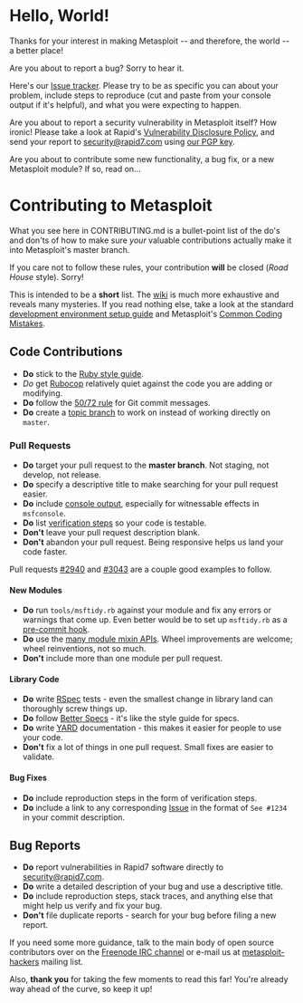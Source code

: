# Hello, World!

Thanks for your interest in making Metasploit -- and therefore, the
world -- a better place!

Are you about to report a bug? Sorry to hear it.

Here's our [Issue tracker](https://github.com/rapid7/metasploit-framework/issues).
Please try to be as specific you can about your problem, include steps
to reproduce (cut and paste from your console output if it's helpful), and
what you were expecting to happen.

Are you about to report a security vulnerability in Metasploit itself?
How ironic! Please take a look at Rapid's [Vulnerability
Disclosure Policy](https://www.rapid7.com/disclosure.jsp), and send
your report to security@rapid7.com using [our PGP key](http://pgp.mit.edu:11371/pks/lookup?op=vindex&search=0x2380F85B8AD4DB8D).

Are you about to contribute some new functionality, a bug fix, or a new
Metasploit module? If so, read on...

# Contributing to Metasploit

What you see here in CONTRIBUTING.md is a bullet-point list of the do's
and don'ts of how to make sure *your* valuable contributions actually
make it into Metasploit's master branch.

If you care not to follow these rules, your contribution **will** be
closed (*Road House* style). Sorry!

This is intended to be a **short** list. The
[wiki](https://github.com/rapid7/metasploit-framework/wiki) is much more
exhaustive and reveals many mysteries. If you read nothing else, take a
look at the standard [development environment setup
guide](https://github.com/rapid7/metasploit-framework/wiki/Setting-Up-a-Metasploit-Development-Environment)
and Metasploit's [Common Coding Mistakes](https://github.com/rapid7/metasploit-framework/wiki/Common-Metasploit-Module-Coding-Mistakes).

## Code Contributions

* **Do** stick to the [Ruby style guide](https://github.com/bbatsov/ruby-style-guide).
* *Do* get [Rubocop](https://rubygems.org/search?query=rubocop) relatively quiet against the code you are adding or modifying.
* **Do** follow the [50/72 rule](http://tbaggery.com/2008/04/19/a-note-about-git-commit-messages.html) for Git commit messages.
* **Do** create a [topic branch](http://git-scm.com/book/en/Git-Branching-Branching-Workflows#Topic-Branches) to work on instead of working directly on `master`.

### Pull Requests

* **Do** target your pull request to the **master branch**. Not staging, not develop, not release.
* **Do** specify a descriptive title to make searching for your pull request easier.
* **Do** include [console output](https://help.github.com/articles/github-flavored-markdown#fenced-code-blocks), especially for witnessable effects in `msfconsole`.
* **Do** list [verification steps](https://help.github.com/articles/writing-on-github#task-lists) so your code is testable.
* **Don't** leave your pull request description blank.
* **Don't** abandon your pull request. Being responsive helps us land your code faster.

Pull requests [#2940](https://github.com/rapid7/metasploit-framework/pull/2940) and [#3043](https://github.com/rapid7/metasploit-framework/pull/3043) are a couple good examples to follow.

#### New Modules

* **Do** run `tools/msftidy.rb` against your module and fix any errors or warnings that come up. Even better would be to set up `msftidy.rb` as a [pre-commit hook](https://github.com/rapid7/metasploit-framework/blob/master/tools/dev/pre-commit-hook.rb).
* **Do** use the [many module mixin APIs](https://dev.metasploit.com/api/). Wheel improvements are welcome; wheel reinventions, not so much.
* **Don't** include more than one module per pull request.

#### Library Code

* **Do** write [RSpec](http://rspec.info/) tests - even the smallest change in library land can thoroughly screw things up.
* **Do** follow [Better Specs](http://betterspecs.org/) - it's like the style guide for specs.
* **Do** write [YARD](http://yardoc.org/) documentation - this makes it easier for people to use your code.
* **Don't** fix a lot of things in one pull request. Small fixes are easier to validate.

#### Bug Fixes

* **Do** include reproduction steps in the form of verification steps.
* **Do** include a link to any corresponding [Issue](https://github.com/rapid7/metasploit-framework/issues) in the format of `See #1234` in your commit description.

## Bug Reports

* **Do** report vulnerabilities in Rapid7 software directly to security@rapid7.com.
* **Do** write a detailed description of your bug and use a descriptive title.
* **Do** include reproduction steps, stack traces, and anything else that might help us verify and fix your bug.
* **Don't** file duplicate reports - search for your bug before filing a new report.

If you need some more guidance, talk to the main body of open
source contributors over on the [Freenode IRC channel](http://webchat.freenode.net/?channels=%23metasploit&uio=d4)
or e-mail us at [metasploit-hackers](https://lists.sourceforge.net/lists/listinfo/metasploit-hackers)
mailing list.

Also, **thank you** for taking the few moments to read this far! You're
already way ahead of the curve, so keep it up!
